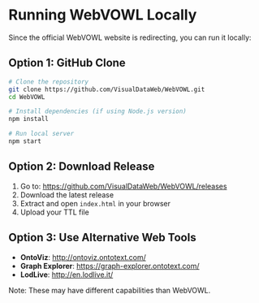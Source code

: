 # Running WebVOWL Locally

Since the official WebVOWL website is redirecting, you can run it locally:

## Option 1: GitHub Clone
```bash
# Clone the repository
git clone https://github.com/VisualDataWeb/WebVOWL.git
cd WebVOWL

# Install dependencies (if using Node.js version)
npm install

# Run local server
npm start
```

## Option 2: Download Release
1. Go to: https://github.com/VisualDataWeb/WebVOWL/releases
2. Download the latest release
3. Extract and open `index.html` in your browser
4. Upload your TTL file

## Option 3: Use Alternative Web Tools
- **OntoViz**: http://ontoviz.ontotext.com/
- **Graph Explorer**: https://graph-explorer.ontotext.com/
- **LodLive**: http://en.lodlive.it/

Note: These may have different capabilities than WebVOWL.
